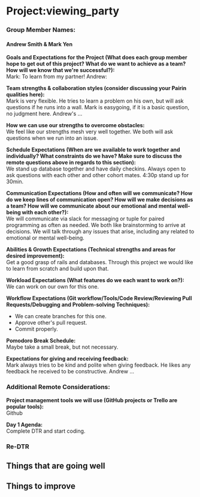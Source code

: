 # Project:viewing_party

### Group Member Names:
#### Andrew Smith & Mark Yen

**Goals and Expectations for the Project (What does each group member hope to get out of this project? What do we want to achieve as a team? How will we know that we're successful?):**  
Mark: To learn from my partner!
Andrew: 

**Team strengths & collaboration styles (consider discussing your Pairin qualities here):**  
Mark is very flexible. He tries to learn a problem on his own, but will ask questions if he runs into a wall. Mark is easygoing, if it is a basic question, no judgment here.
Andrew's ...

**How we can use our strengths to overcome obstacles:**  
We feel like our strengths mesh very well together. We both will ask questions when we run into an issue.  

**Schedule Expectations (When are we available to work together and individually? What constraints do we have? Make sure to discuss the remote questions above in regards to this section):**  
We stand up database together and have daily checkins. Always open to ask questions with each other and other cohort mates. 
4:30p stand up for 30min.

**Communication Expectations (How and often will we communicate? How do we keep lines of communication open? How will we make decisions as a team? How will we communicate about our emotional and mental well-being with each other?):**  
We will communicate via slack for messaging or tuple for paired programming as often as needed. We both like brainstorming to arrive at decisions. We will talk through any issues that arise, including any related to emotional or mental well-being.

**Abilities & Growth Expectations (Technical strengths and areas for desired improvement):**  
Get a good grasp of rails and databases. Through this project we would like to learn from scratch and build upon that.

**Workload Expectations (What features do we each want to work on?):**  
We can work on our own for this one.

**Workflow Expectations (Git workflow/Tools/Code Review/Reviewing Pull Requests/Debugging and Problem-solving Techniques):**   
- We can create branches for this one.
- Approve other's pull request.
- Commit properly.

**Pomodoro Break Schedule:**  
Maybe take a small break, but not necessary.

**Expectations for giving and receiving feedback:**  
Mark always tries to be kind and polite when giving feedback. He likes any feedback he received to be constructive.
Andrew ...

### Additional Remote Considerations:

**Project management tools we will use (GitHub projects or Trello are popular tools):**  
Github

**Day 1 Agenda:**  
Complete DTR and start coding.

### Re-DTR

**Things that are going well**
- 

**Things to improve**
- 
